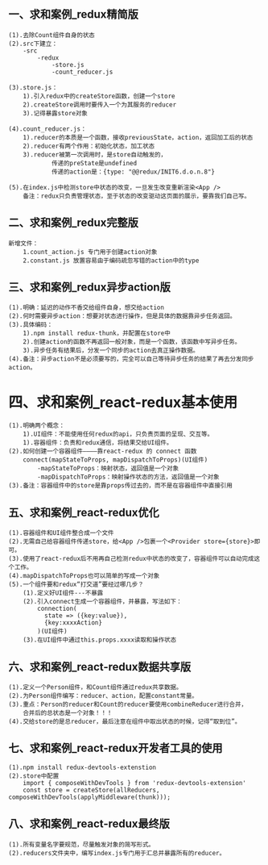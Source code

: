 ## 一、求和案例_redux精简版
    (1).去除Count组件自身的状态
    (2).src下建立：
        -src
            -redux
                -store.js
                -count_reducer.js

    (3).store.js：
        1).引入redux中的createStore函数，创建一个store
        2).createStore调用时要传入一个为其服务的reducer
        3).记得暴露store对象

    (4).count_reducer.js：
        1).reducer的本质是一个函数，接收previousState，action，返回加工后的状态
        2).reducer有两个作用：初始化状态，加工状态
        3).reducer被第一次调用时，是store自动触发的，
                传递的preState是undefined
                传递的action是：{type: "@@redux/INIT6.d.o.n.8"}

    (5).在index.js中检测store中状态的改变，一旦发生改变重新渲染<App />
        备注：redux只负责管理状态，至于状态的改变驱动这页面的展示，要靠我们自己写。

## 二、求和案例_redux完整版
    新增文件：
        1.count_action.js 专门用于创建action对象
        2.constant.js 放置容易由于编码疏忽写错的action中的type

## 三、求和案例_redux异步action版
    (1).明确：延迟的动作不香交给组件自身，想交给action
    (2).何时需要异步action：想要对状态进行操作，但是具体的数据靠异步任务返回。
    (3).具体编码：
        1).npm install redux-thunk，并配置在store中
        2).创建action的函数不再返回一般对象，而是一个函数，该函数中写异步任务。
        3).异步任务有结果后，分发一个同步的action去真正操作数据。
    (4).备注：异步action不是必须要写的，完全可以自己等待异步任务的结果了再去分发同步action。

# 四、求和案例_react-redux基本使用
    (1).明确两个概念：
        1).UI组件：不能使用任何redux的api，只负责页面的呈现、交互等。
        1).容器组件：负责和redux通信，将结果交给UI组件。
    (2).如何创建一个容器组件————靠react-redux 的 connect 函数
        connect(mapStateToProps, mapDispatchToProps)(UI组件)
            -mapStateToProps：映射状态，返回值是一个对象
            -mapDispatchToProps：映射操作状态的方法，返回值是一个对象
    (3).备注：容器组件中的store是靠props传过去的，而不是在容器组件中直接引用

## 五、求和案例_react-redux优化
    (1).容器组件和UI组件整合成一个文件
    (2).无需自己给容器组件传递store，给<App />包裹一个<Provider store={store}>即可。
    (3).使用了react-redux后不用再自己检测redux中状态的改变了，容器组件可以自动完成这个工作。
    (4).mapDispatchToProps也可以简单的写成一个对象
    (5).一个组件要和redux“打交道”要经过哪几步？
        (1).定义好UI组件---不暴露
        (2).引入connect生成一个容器组件，并暴露，写法如下：
            connection(
              state => ({key:value}),
              {key:xxxxAction}
            )(UI组件)
        (3).在UI组件中通过this.props.xxxx读取和操作状态

## 六、求和案例_react-redux数据共享版
    (1).定义一个Person组件，和Count组件通过redux共享数据。
    (2).为Person组件编写：reducer、action，配置constant常量。
    (3).重点：Person的reducer和Count的reducer要使用combineReducer进行合并，
        合并后的总状态是一个对象！！！
    (4).交给store的是总reducer，最后注意在组件中取出状态的时候，记得“取到位”。

## 七、求和案例_react-redux开发者工具的使用
    (1).npm install redux-devtools-extenstion
    (2).store中配置
        import { composeWithDevTools } from 'redux-devtools-extension'
        const store = createStore(allReducers, composeWithDevTools(applyMiddleware(thunk)));

## 八、求和案例_react-redux最终版
    (1).所有变量名字要规范，尽量触发对象的简写形式。
    (2).reducers文件夹中，编写index.js专门用于汇总并暴露所有的reducer。

